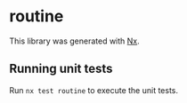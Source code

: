 # routine

This library was generated with [Nx](https://nx.dev).

## Running unit tests

Run `nx test routine` to execute the unit tests.
